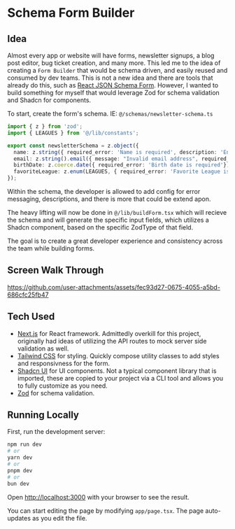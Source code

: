 # Schema Form Builder

## Idea

Almost every app or website will have forms, newsletter signups, a blog post editor, bug ticket creation, and many more. This led me to the idea of creating a `Form Builder` that would be schema driven, and easily reused and consumed by dev teams. This is not a new idea and there are tools that already do this, such as [React JSON Schema Form](https://rjsf-team.github.io/react-jsonschema-form/). However, I wanted to build something for myself that would leverage Zod for schema validation and Shadcn for components.

To start, create the form's schema. IE: `@/schemas/newsletter-schema.ts`

```typescript
import { z } from 'zod';
import { LEAGUES } from '@/lib/constants';

export const newsletterSchema = z.object({
  name: z.string({ required_error: 'Name is required', description: 'Enter your name' }),
  email: z.string().email({ message: "Invalid email address", required_error: 'Email address is required', description: 'Enter your email address' }),
  birthDate: z.coerce.date({ required_error: 'Birth date is required'}),
  favoriteLeague: z.enum(LEAGUES, { required_error: 'Favorite League is required', description: 'Select a favorite league' }),
});

```

Within the schema, the developer is allowed to add config for error messaging, descriptions, and there is more that could be extend apon.

The heavy lifting will now be done in `@/lib/buildForm.tsx` which will recieve the schema and will generate the specific input fields, which utilizes a Shadcn component, based on the specific ZodType of that field.

The goal is to create a great developer experience and consistency across the team while building forms.

## Screen Walk Through

https://github.com/user-attachments/assets/fec93d27-0675-4055-a5bd-686cfc25fb47




## Tech Used

- [Next.js](https://nextjs.org) for React framework. Admittedly overkill for this project, originally had ideas of utilizing the API routes to mock server side validation as well.
- [Tailwind CSS](https://tailwindcss.com/docs/installation) for styling. Quickly compose utility classes to add styles and responsivness for the form.
- [Shadcn UI](https://ui.shadcn.com/docs) for UI components. Not a typical component library that is imported, these are copied to your project via a CLI tool and allows you to fully customize as you need.
- [Zod](https://zod.dev/?id=introduction) for schema validation.

## Running Locally

First, run the development server:

```bash
npm run dev
# or
yarn dev
# or
pnpm dev
# or
bun dev
```

Open [http://localhost:3000](http://localhost:3000) with your browser to see the result.

You can start editing the page by modifying `app/page.tsx`. The page auto-updates as you edit the file.
